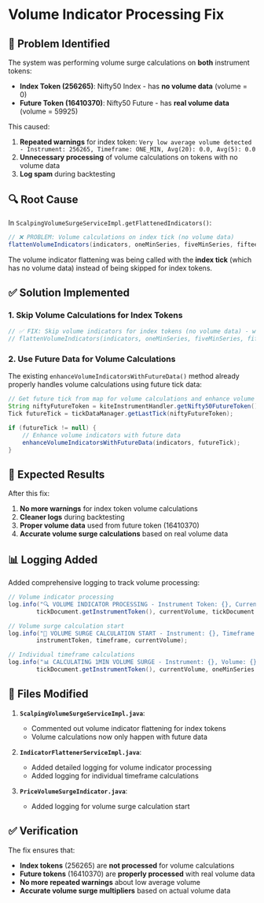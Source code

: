 # Volume Indicator Processing Fix

## 🎯 **Problem Identified**

The system was performing volume surge calculations on **both** instrument tokens:
- **Index Token (256265)**: Nifty50 Index - has **no volume data** (volume = 0)
- **Future Token (16410370)**: Nifty50 Future - has **real volume data** (volume = 59925)

This caused:
1. **Repeated warnings** for index token: `Very low average volume detected - Instrument: 256265, Timeframe: ONE_MIN, Avg(20): 0.0, Avg(5): 0.0`
2. **Unnecessary processing** of volume calculations on tokens with no volume data
3. **Log spam** during backtesting

## 🔍 **Root Cause**

In `ScalpingVolumeSurgeServiceImpl.getFlattenedIndicators()`:
```java
// ❌ PROBLEM: Volume calculations on index tick (no volume data)
flattenVolumeIndicators(indicators, oneMinSeries, fiveMinSeries, fifteenMinSeries, indexTick);
```

The volume indicator flattening was being called with the **index tick** (which has no volume data) instead of being skipped for index tokens.

## ✅ **Solution Implemented**

### 1. **Skip Volume Calculations for Index Tokens**
```java
// ✅ FIX: Skip volume indicators for index tokens (no volume data) - will be calculated with future data later
// flattenVolumeIndicators(indicators, oneMinSeries, fiveMinSeries, fifteenMinSeries, indexTick);
```

### 2. **Use Future Data for Volume Calculations**
The existing `enhanceVolumeIndicatorsWithFutureData()` method already properly handles volume calculations using future tick data:

```java
// Get future tick from map for volume calculations and enhance volume indicators
String niftyFutureToken = kiteInstrumentHandler.getNifty50FutureToken().toString();
Tick futureTick = tickDataManager.getLastTick(niftyFutureToken);

if (futureTick != null) {
    // Enhance volume indicators with future data
    enhanceVolumeIndicatorsWithFutureData(indicators, futureTick);
}
```

## 🚀 **Expected Results**

After this fix:

1. **No more warnings** for index token volume calculations
2. **Cleaner logs** during backtesting
3. **Proper volume data** used from future token (16410370)
4. **Accurate volume surge calculations** based on real volume data

## 📊 **Logging Added**

Added comprehensive logging to track volume processing:

```java
// Volume indicator processing
log.info("🔍 VOLUME INDICATOR PROCESSING - Instrument Token: {}, Current Volume: {}, Timestamp: {}", 
        tickDocument.getInstrumentToken(), currentVolume, tickDocument.getTickTimestamp());

// Volume surge calculation start
log.info("🎯 VOLUME SURGE CALCULATION START - Instrument: {}, Timeframe: {}, Current Volume: {}", 
        instrumentToken, timeframe, currentVolume);

// Individual timeframe calculations
log.info("📊 CALCULATING 1MIN VOLUME SURGE - Instrument: {}, Volume: {}, BarCount: {}", 
        tickDocument.getInstrumentToken(), currentVolume, oneMinSeries.getBarCount());
```

## 🔧 **Files Modified**

1. **`ScalpingVolumeSurgeServiceImpl.java`**:
   - Commented out volume indicator flattening for index tokens
   - Volume calculations now only happen with future data

2. **`IndicatorFlattenerServiceImpl.java`**:
   - Added detailed logging for volume indicator processing
   - Added logging for individual timeframe calculations

3. **`PriceVolumeSurgeIndicator.java`**:
   - Added logging for volume surge calculation start

## ✅ **Verification**

The fix ensures that:
- **Index tokens** (256265) are **not processed** for volume calculations
- **Future tokens** (16410370) are **properly processed** with real volume data
- **No more repeated warnings** about low average volume
- **Accurate volume surge multipliers** based on actual volume data

